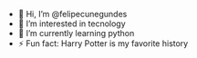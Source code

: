 - 👋 Hi, I’m @felipecunegundes
- 👀 I’m interested in tecnology
- 🌱 I’m currently learning python
- ⚡ Fun fact: Harry Potter is my favorite history

<!---
felipecunegundes/felipecunegundes is a ✨ special ✨ repository because its `README.md` (this file) appears on your GitHub profile.
You can click the Preview link to take a look at your changes.
--->
